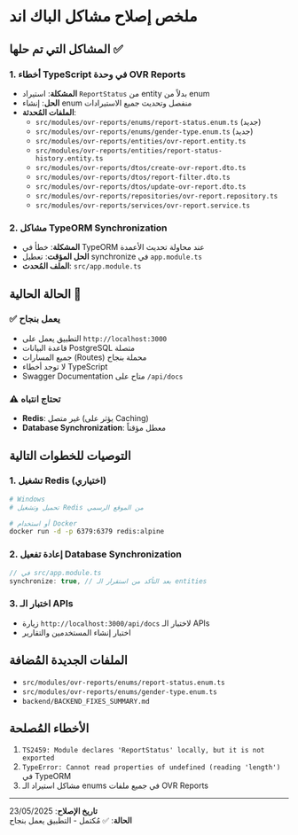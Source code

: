 # ملخص إصلاح مشاكل الباك اند

## المشاكل التي تم حلها ✅

### 1. أخطاء TypeScript في وحدة OVR Reports
- **المشكلة**: استيراد `ReportStatus` من entity بدلاً من enum
- **الحل**: إنشاء enum منفصل وتحديث جميع الاستيرادات
- **الملفات المُحدثة**:
  - `src/modules/ovr-reports/enums/report-status.enum.ts` (جديد)
  - `src/modules/ovr-reports/enums/gender-type.enum.ts` (جديد)
  - `src/modules/ovr-reports/entities/ovr-report.entity.ts`
  - `src/modules/ovr-reports/entities/report-status-history.entity.ts`
  - `src/modules/ovr-reports/dtos/create-ovr-report.dto.ts`
  - `src/modules/ovr-reports/dtos/report-filter.dto.ts`
  - `src/modules/ovr-reports/dtos/update-ovr-report.dto.ts`
  - `src/modules/ovr-reports/repositories/ovr-report.repository.ts`
  - `src/modules/ovr-reports/services/ovr-report.service.ts`

### 2. مشاكل TypeORM Synchronization
- **المشكلة**: خطأ في TypeORM عند محاولة تحديث الأعمدة
- **الحل المؤقت**: تعطيل synchronize في `app.module.ts`
- **الملف المُحدث**: `src/app.module.ts`

## الحالة الحالية 🚀

### ✅ يعمل بنجاح
- التطبيق يعمل على `http://localhost:3000`
- قاعدة البيانات PostgreSQL متصلة
- جميع المسارات (Routes) محملة بنجاح
- لا توجد أخطاء TypeScript
- Swagger Documentation متاح على `/api/docs`

### ⚠️ تحتاج انتباه
- **Redis**: غير متصل (يؤثر على Caching)
- **Database Synchronization**: معطل مؤقتاً

## التوصيات للخطوات التالية

### 1. تشغيل Redis (اختياري)
```bash
# Windows
# تحميل وتشغيل Redis من الموقع الرسمي

# أو استخدام Docker
docker run -d -p 6379:6379 redis:alpine
```

### 2. إعادة تفعيل Database Synchronization
```typescript
// في src/app.module.ts
synchronize: true, // بعد التأكد من استقرار الـ entities
```

### 3. اختبار الـ APIs
- زيارة `http://localhost:3000/api/docs` لاختبار الـ APIs
- اختبار إنشاء المستخدمين والتقارير

## الملفات الجديدة المُضافة
- `src/modules/ovr-reports/enums/report-status.enum.ts`
- `src/modules/ovr-reports/enums/gender-type.enum.ts`
- `backend/BACKEND_FIXES_SUMMARY.md`

## الأخطاء المُصلحة
1. `TS2459: Module declares 'ReportStatus' locally, but it is not exported`
2. `TypeError: Cannot read properties of undefined (reading 'length')` في TypeORM
3. مشاكل استيراد الـ enums في جميع ملفات OVR Reports

---

**تاريخ الإصلاح**: 23/05/2025  
**الحالة**: ✅ مُكتمل - التطبيق يعمل بنجاح